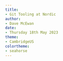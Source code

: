 ```yaml
---
title:
- Git Tooling at Nordic
author:
- Dave McEwan
date:
- Thursday 18th May 2023
theme:
- CambridgeUS
colortheme:
- seahorse
---
```

